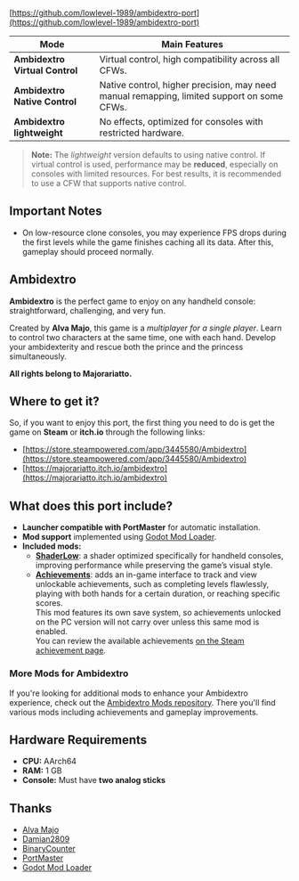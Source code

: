 [https://github.com/lowlevel-1989/ambidextro-port](https://github.com/lowlevel-1989/ambidextro-port)

| Mode                        | Main Features                                                 |
|-----------------------------|---------------------------------------------------------------|
| **Ambidextro Virtual Control**            | Virtual control, high compatibility across all CFWs.         |
| **Ambidextro Native  Control**     | Native control, higher precision, may need manual remapping, limited support on some CFWs. |
| **Ambidextro lightweight**| No effects, optimized for consoles with restricted hardware.  |

> **Note:** The *lightweight* version defaults to using native control. If virtual control is used, performance may be **reduced**, especially on consoles with limited resources. For best results, it is recommended to use a CFW that supports native control.

## Important Notes

- On low-resource clone consoles, you may experience FPS drops during the first levels while the game finishes caching all its data. After this, gameplay should proceed normally.


## Ambidextro

**Ambidextro** is the perfect game to enjoy on any handheld console: straightforward, challenging, and very fun.

Created by **Alva Majo**, this game is a *multiplayer for a single player*. Learn to control two characters at the same time, one with each hand. Develop your ambidexterity and rescue both the prince and the princess simultaneously.

**All rights belong to Majorariatto.**

## Where to get it?

So, if you want to enjoy this port, the first thing you need to do is get the game on **Steam** or **itch.io** through the following links:  
- [https://store.steampowered.com/app/3445580/Ambidextro](https://store.steampowered.com/app/3445580/Ambidextro)  
- [https://majorariatto.itch.io/ambidextro](https://majorariatto.itch.io/ambidextro)

## What does this port include?

- **Launcher compatible with PortMaster** for automatic installation.  
- **Mod support** implemented using [Godot Mod Loader](https://github.com/GodotModding/godot-mod-loader).  
- **Included mods:**
  - [**ShaderLow**](mods): a shader optimized specifically for handheld consoles, improving performance while preserving the game’s visual style.
  - [**Achievements**](mods): adds an in-game interface to track and view unlockable achievements, such as completing levels flawlessly, playing with both hands for a certain duration, or reaching specific scores.  
    This mod features its own save system, so achievements unlocked on the PC version will not carry over unless this same mod is enabled.  
    You can review the available achievements [on the Steam achievement page](https://steamcommunity.com/stats/3445580/achievements).

### More Mods for Ambidextro

If you're looking for additional mods to enhance your Ambidextro experience, check out the [Ambidextro Mods repository](https://github.com/lowlevel-1989/ambidextro-mods).
There you'll find various mods including achievements and gameplay improvements.

## Hardware Requirements

- **CPU:** AArch64  
- **RAM:** 1 GB  
- **Console:** Must have **two analog sticks**

## Thanks

- [Alva Majo](https://www.majorariatto.com/)  
- [Damian2809](https://github.com/Damian2809)
- [BinaryCounter](https://github.com/binarycounter)
- [PortMaster](https://github.com/PortsMaster)  
- [Godot Mod Loader](https://github.com/GodotModding/godot-mod-loader)

